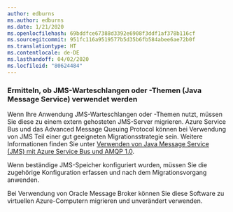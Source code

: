 ```yaml
---
author: edburns
ms.author: edburns
ms.date: 1/21/2020
ms.openlocfilehash: 69bddfce67388d3392e6908f3ddf1af378b116cf
ms.sourcegitcommit: 951fc116a9519577b5d35b6fb584abee6ae72b0f
ms.translationtype: HT
ms.contentlocale: de-DE
ms.lasthandoff: 04/02/2020
ms.locfileid: "80624484"
---
```

### <a name="determine-whether-java-message-service-jms-queues-or-topics-are-in-use"></a>Ermitteln, ob JMS-Warteschlangen oder -Themen (Java Message Service) verwendet werden

Wenn Ihre Anwendung JMS-Warteschlangen oder -Themen nutzt, müssen Sie diese zu einem extern gehosteten JMS-Server migrieren. Azure Service Bus und das Advanced Message Queuing Protocol können bei Verwendung von JMS Teil einer gut geeigneten Migrationsstrategie sein. Weitere Informationen finden Sie unter [Verwenden von Java Message Service (JMS) mit Azure Service Bus und AMQP 1.0](/azure/service-bus-messaging/service-bus-java-how-to-use-jms-api-amqp).

Wenn beständige JMS-Speicher konfiguriert wurden, müssen Sie die zugehörige Konfiguration erfassen und nach dem Migrationsvorgang anwenden.

Bei Verwendung von Oracle Message Broker können Sie diese Software zu virtuellen Azure-Computern migrieren und unverändert verwenden.
